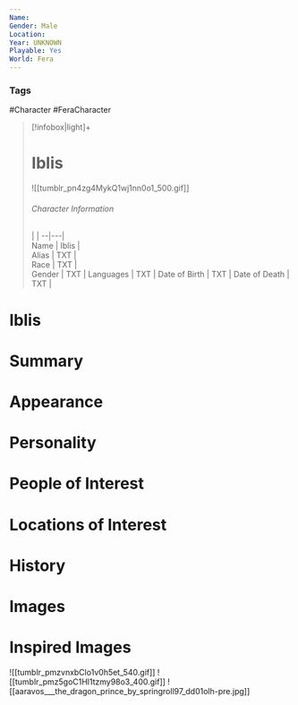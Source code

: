 ```yaml
---
Name: 
Gender: Male
Location: 
Year: UNKNOWN
Playable: Yes
World: Fera
---
```


### Tags
#Character #FeraCharacter 

> [!infobox|light]+  
> # Iblis  
> ![[tumblr_pn4zg4MykQ1wj1nn0o1_500.gif]]
> ###### Character Information
>  |   |
> --|---|  
> Name | Iblis |  
> Alias | TXT |  
> Race | TXT |  
> Gender | TXT |
> Languages | TXT |
> Date of Birth | TXT |
> Date of Death | TXT |

# Iblis

# Summary

# Appearance

# Personality

# People of Interest

# Locations of Interest

# History

# Images

# Inspired Images
![[tumblr_pmzvnxbClo1v0h5et_540.gif]]
![[tumblr_pmz5goC1Hl1tzmy98o3_400.gif]]
![[aaravos___the_dragon_prince_by_springroll97_dd01olh-pre.jpg]]